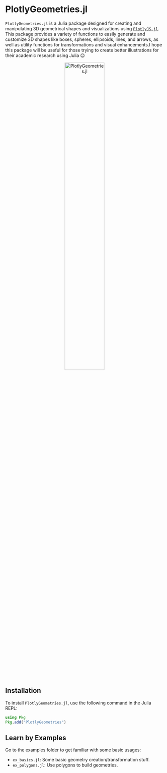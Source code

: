 # PlotlyGeometries.jl

`PlotlyGeometries.jl` is a Julia package designed for creating and manipulating 3D geometrical shapes and visualizations using [`PlotlyJS.jl`](https://github.com/JuliaPlots/PlotlyJS.jl). This package provides a variety of functions to easily generate and customize 3D shapes like boxes, spheres, ellipsoids, lines, and arrows, as well as utility functions for transformations and visual enhancements.I hope this package will be useful for those trying to create better illustrations for their academic research using Julia :wink:


<p align="center">
  <img alt="PlotlyGeometries.jl" src="./media/illus.gif" width="50%" height="auto" />
</p>

## Installation

To install `PlotlyGeometries.jl`, use the following command in the Julia REPL:

```julia
using Pkg
Pkg.add("PlotlyGeometries")
```

## Learn by Examples

Go to the examples folder to get familiar with some basic usages:

- `ex_basics.jl`: Some basic geometry creation/transformation stuff.
- `ex_polygons.jl`: Use polygons to build geometries. 